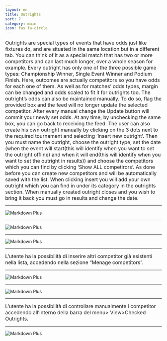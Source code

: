 ```yaml
---
layout: en
title: Outrights
sort: 7
category: main
icon: fas fa-circle
---
```

<p class="message">
   
</p>


 <font size="3">Outrights are special types of events that have odds just like fixtures do, and are situated in the same location but in a different tab. You can think of it as a special match that has two or more competitors and can last much longer, over a whole season for example. Every outright has only one of the three possible game types: Championship Winner, Single Event Winner and Podium Finish. Here, outcomes are actually competitors so you have odds for each one of them. As well as for matches’ odds types, margin can be changed and odds scaled to fit it for outrights too. The outright’s odds can also be maintained manually. To do so, flag the provided box and the feed will no longer update the selected competitor. After every manual change the Update button will commit your newly set odds. At any time, by unchecking the same box, you can go back to receiving the feed. The user can also create his own outright manually by clicking on the 3 dots next to the required tournament and selecting ‘Insert new outright’. Then you must name the outright, choose the outright type, set the date (when the event will start(this will identify when you want to set the outright offline) and when it will end(this will identify when you want to set the outright in results)) and choose the competitors which you can find by clicking ‘Show ALL competirors’. As done before you can create new competitors and will be automatically saved with the list. When clicking insert you will add your own outright which you can find in under its category in the outrights section. When manually created outright closes and you wish to bring it back you must go in results and change the date.</font>

 ---

 ![Markdown Plus]({{site.baseurl}}/public/images/outrighs/insert-new-outright.png)

---

![Markdown Plus]({{site.baseurl}}/public/images/outrighs/outright-two.png)

---

![Markdown Plus]({{site.baseurl}}/public/images/outrighs/outright-three.png)

---

<font size="3">L’utente ha la possibilità di inserire altri competitor già esistenti nella lista, accedendo nella sezione “Menage competitors”.</font>

---


![Markdown Plus]({{site.baseurl}}/public/images/outrighs/outright-four.png)

---


![Markdown Plus]({{site.baseurl}}/public/images/outrighs/add-competitors-outright.png)

---

<font size="3">L’utente ha la possibilità di controllare manualmente i competitor accedendo all’interno della barra del menu> View>Checked Outrights.</font>

---

![Markdown Plus]({{site.baseurl}}/public/images/outrighs/checked-outrights.png)